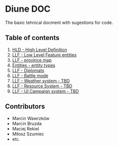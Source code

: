 # Diune DOC 
The basic tehnical docment with sugestions for code.
## Table of contents 
1. [HLD - High Level Definition](HDL.md)
2. [LLF - Low Level Feature entities](LLF.md)
3. [LLF - province map ](province.md)
4. [Entities - entity types](entities.md)
5. [LLF - Diplomats](diplomats.md)
6.  [LLF - Battle mode](LFF_battle_modew.md)
7. [LLF - Weather system - TBD](TMB.html)
8. [LLF - Resource System - TBD](TBD.html)
9. [LLF - UI Campaign system - TBD](TBD.html)

## Contributors
- Marcin Wawrzków
- Marcin Bruzda
- Maciej Rekiel
- Miłosz Szumiec
- etc.

